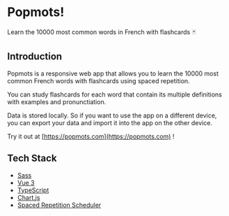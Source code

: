 # Popmots!

Learn the 10000 most common words in French with flashcards 🃏

## Introduction

Popmots is a responsive web app that allows you to learn the 10000 most common French words with flashcards using spaced repetition.

You can study flashcards for each word that contain its multiple definitions with examples and pronunctiation.

Data is stored locally. So if you want to use the app on a different device, you can export your data and import it into the app on the other device.

Try it out at [https://popmots.com](https://popmots.com) !

## Tech Stack

- [Sass](https://sass-lang.com/)
- [Vue 3](https://vuejs.org/)
- [TypeScript](https://www.typescriptlang.org/)
- [Chart.js](https://www.chartjs.org/)
- [Spaced Repetition Scheduler](https://github.com/open-spaced-repetition/ts-fsrs)
